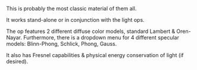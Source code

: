 This is probably the most classic material of them all.

It works stand-alone or in conjunction with the light ops.

The op features 2 different diffuse color models, standard Lambert & Oren-Nayar.
Furthermore, there is a dropdown menu for 4 different specular models:
Blinn-Phong, Schlick, Phong, Gauss.

It also has Fresnel capabilities & physical energy conservation of light (if desired).
